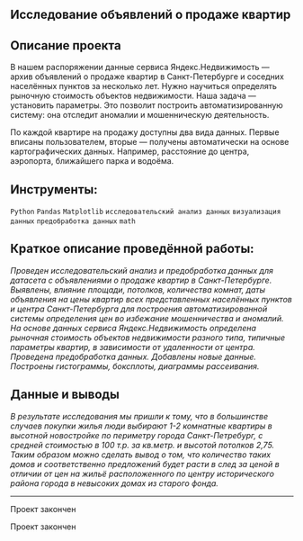 ## Исследование объявлений о продаже квартир
<!--- ![image](https://user-images.githubusercontent.com/76148212/122681626-edb62380-d1fd-11eb-89b3-96ff79ae2893.png) --->
## Описание проекта
В нашем распоряжении данные сервиса Яндекс.Недвижимость — архив объявлений о продаже квартир в Санкт-Петербурге и соседних населённых пунктов за несколько лет. Нужно научиться определять рыночную стоимость объектов недвижимости. Наша задача — установить параметры. Это позволит построить автоматизированную систему: она отследит аномалии и мошенническую деятельность. 

По каждой квартире на продажу доступны два вида данных. Первые вписаны пользователем, вторые — получены автоматически на основе картографических данных. Например, расстояние до центра, аэропорта, ближайшего парка и водоёма.

## Инструменты:
`Python`
`Pandas`
`Matplotlib`
`исследовательский анализ данных`
`визуализация данных`
`предобработка данных`
`math`

## Краткое описание проведённой работы:
<i> Проведен исследовательский анализ и предобработка данных для датасета с объявлениями о продаже квартир в Санкт-Петербурге. 
Выявлены, влияние площади, потолков, количества комнат, даты объявления на цены квартир всех представленных населённых пунктов и центра Санкт-Петербурга для построения автоматизированной системы определения цен во избежание мошенничества и аномалий.
На основе данных сервиса Яндекс.Недвижимость определена рыночная стоимость
объектов недвижимости разного типа, типичные параметры квартир, в зависимости от
удаленности от центра. Проведена предобработка данных. Добавлены новые данные.
Построены гистограммы, боксплоты, диаграммы рассеивания.</i>

## Данные и выводы
<i>В результате исследования мы пришли к тому, что в большинстве случаев покупки жилья люди выбирают 1-2 комнатные квартиры в высотной новостройке по периметру города Санкт-Петребург, с средней стоимостью в 100 т.р. за кв.метр. и высотой потолков 2,75. Таким образом можно сделать вывод о том, что количество таких домов и соответственно предложений будет расти в след за ценой в отличии от цен на жильё расположенного по центру исторического района города в невысоких домах из старого фонда.</i>

---
Проект закончен


<!---
## Полное содержание проекта:
### Данное исследование разделим на несколько частей.

##### Часть 1. Изучение общей информации 

* <a href='#step_1'>Откроем файл с данными и изучим общую информацию. </a>
* <a href='#step_1.1'>Просмотрим первые и последние 5 строк таблицы с данными</a>
* <a href='#step_1.2'>Познакомимся с данными поближе и просмотрим числовые значения методом describe()</a>
* <a href='#step_1.3'>А так же ознакомимся с типом данных и общей оиформацией по таблице</a>
* <a href='#step_1_end'>Вывод</a>


##### Часть 2. Предобработка данных 

* <a href='#step_2'>Приведём формат вывода даты и времени по столбцу "first_day_exposition"  к удобному для форматирования и обработки</a>

* <a href='#step_2.2'>Произведём подсчёт квартир с нулевым обозначением количества комнат в столбце "rooms"</a>
* <a href='#step_2.3'>Проверим значения колонки "ceiling_height"</a>
* <a href='#step_2.4'>Выполним проверку столбца "floors_total" на отсутствующие значения</a>
* <a href='#step_2.5'>Проверм данные по столбцу "living_area"</a>
* <a href='#step_2.6'>Исследуем столбец "kitchen_area" на предмет корректных значений</a>
* <a href='#step_2.7'>Исследуем колонку "balcony" на предмет отсутствующих значений</a>
* <a href='#step_2.8'>Исследуем столбец "locality_name" на предмет уникальных значений</a>
* <a href='#step_2.9'>Просмотрим значения в столбце "airports_nearest"</a>
* <a href='#step_2.10'>Приведём наименование столбца "cityCenters_nearest" в однотипный формат</a>
* <a href='#step_2.11'>Проверим значения столбца "parks_around" на предмет уникальности</a>
* <a href='#step_2.12'>Исследуем данные в колонке "parks_nearest"</a>
* <a href='#step_2.13'>Исследуем столбец "ponds_around" на предмет отсутствующих и недостоверных данных</a>
* <a href='#step_2.14'>Проведём исследование данных в колонке "ponds_nearest"</a>
* <a href='#step_2.15'>Исследуем данные в колонке "days_exposition"</a>
* <a href='#step_2.16'>Проведём исследование значений столбца "is_apartment"</a> 
* <a href='#step_2_end'>Вывод</a>


##### Часть 3. Посчитаем дополнительные данные и добавим их в таблицу

* <a href='#step_3.1'>Посчитаем и добавим в таблицу  цену квадратного метра</a>
    * <a href='#step_3.1.1'>Вывод </a>
* <a href='#step_3.2'>Посчитаем и добавим в таблицу день недели, месяц и год публикации объявления</a>
    * <a href='#step_3.1.2'>Вывод </a>
* <a href='#step_3_3'>Посчитаем и добавим в таблицу  этаж квартиры; варианты — первый, последний, другой</a>
    * <a href='#step_3.1.3'>Вывод </a>
* <a href='#step_3_4'>Посчитаем и добавим в таблицу  соотношение жилой и общей площади, а также отношение площади кухни к общей</a>
    * <a href='#step_3.1.4'>Вывод </a>
* <a href='#step_3_end'>Вывод </a>   

##### Часть 4. Проведём исследовательский анализ данных
* <a href='#step_4'>Изучим следующие параметры: площадь, цена, число комнат, высота потолков. Построим гистограммы для каждого параметра</a>
    * <a href='#step_4.1.1'>Площадь</a>
    * <a href='#step_4.1.2'>Цена</a>
    * <a href='#step_4.1.3'>Число комнат</a>
    * <a href='#step_4.1.3'>Высота потолков</a>
    * <a href='#step_4.1.end'>Вывод</a>         
* <a href='#step_4.2'>Изучим время продажи квартиры. Построим гистограмму. Посчитаем среднее и медиану.</a>
    * <a href='#step_4.2.end'>Вывод</a>
* <a href='#step_4.3'>Изучим, зависит ли цена от площади, числа комнат, удалённости от центра.</a>
    * <a href='#step_4.3.end'>Вывод</a>
* <a href='#step_4.4'>Изучим зависимость цены от того, на каком этаже расположена квартира: первом, последнем или другом</a>
    * <a href='#step_4.4.end'>Вывод</a>

* <a href='#step_4.5'>Также изучим зависимость цены от даты размещения: дня недели, месяца и года.</a>
    * <a href='#step_4.5.end'>Вывод</a>
* <a href='#step_4.6'>Выберем 10 населённых пунктов с наибольшим числом объявлений.</a>
    * <a href='#step_4.6.end'>Вывод</a>
* <a href='#step_4.7'>Посчитайте среднюю цену квадратного метра в этих населённых пунктах</a>
    * <a href='#step_4.7.end'>Вывод</a>
* <a href='#step_4.8'>Выделим среди них населённые пункты с самой высокой и низкой стоимостью жилья</a>
    * <a href='#step_4.8.end'>Вывод</a>
* <a href='#step_4.8.1'>Изучим предложения квартир: Выделим квартиры в Санкт-Петербурге ('locality_name'). Выясним, какая область входит в центр</a>
    * <a href='#step_4.8.1.end'>Вывод</a>

* <a href='#step_4.9'>Посчитаем среднюю цену для каждого километра</a>
* <a href='#step_4.10'>Выделим сегмент квартир в центре и проанализируем эту территорию</a>
    * <a href='#step_4.10.end'>Вывод</a>
* <a href='#step_4.11'>Выделим факторы, которые влияют на стоимость квартиры </a>


* <a href='#step_4_end'>Вывод</a>

##### Часть 5. Обший вывод по проведённому исследованию 

* <a href='#step_5'>Общий вывод</a>
___
___ --->

Проект закончен
